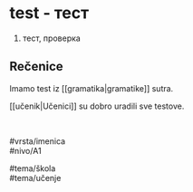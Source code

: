 # test - тест

1. тест, проверка  

## Rečenice

Imamo test iz [[gramatika|gramatike]] sutra.  

[[učenik|Učenici]] su dobro uradili sve testove.  

<br>

#vrsta/imenica  
#nivo/A1  

#tema/škola  
#tema/učenje  
